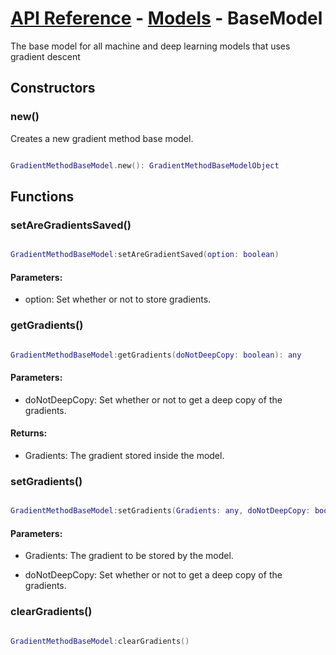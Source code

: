 # [API Reference](../../API.md) - [Models](../Models.md) - BaseModel

The base model for all machine and deep learning models that uses gradient descent

## Constructors

### new()

Creates a new gradient method base model.

```lua

GradientMethodBaseModel.new(): GradientMethodBaseModelObject

```

## Functions

### setAreGradientsSaved()

```lua

GradientMethodBaseModel:setAreGradientSaved(option: boolean)

```

#### Parameters:

* option: Set whether or not to store gradients.

### getGradients()

```lua

GradientMethodBaseModel:getGradients(doNotDeepCopy: boolean): any

```

#### Parameters:

* doNotDeepCopy: Set whether or not to get a deep copy of the gradients.

#### Returns:

* Gradients: The gradient stored inside the model.

### setGradients()

```lua

GradientMethodBaseModel:setGradients(Gradients: any, doNotDeepCopy: boolean)

```

#### Parameters:

* Gradients: The gradient to be stored by the model.

* doNotDeepCopy: Set whether or not to get a deep copy of the gradients.

### clearGradients()

```lua

GradientMethodBaseModel:clearGradients()

```
